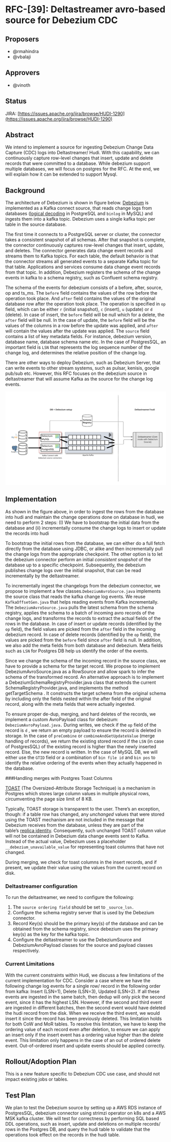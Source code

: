 <!--
  Licensed to the Apache Software Foundation (ASF) under one or more
  contributor license agreements.  See the NOTICE file distributed with
  this work for additional information regarding copyright ownership.
  The ASF licenses this file to You under the Apache License, Version 2.0
  (the "License"); you may not use this file except in compliance with
  the License.  You may obtain a copy of the License at

       http://www.apache.org/licenses/LICENSE-2.0

  Unless required by applicable law or agreed to in writing, software
  distributed under the License is distributed on an "AS IS" BASIS,
  WITHOUT WARRANTIES OR CONDITIONS OF ANY KIND, either express or implied.
  See the License for the specific language governing permissions and
  limitations under the License.
-->
# RFC-[39]: Deltastreamer avro-based source for Debezium CDC



## Proposers
- @rmahindra
- @vbalaji

## Approvers
 - @vinoth

## Status

JIRA: [https://issues.apache.org/jira/browse/HUDI-1290](https://issues.apache.org/jira/browse/HUDI-1290)

## Abstract

We intend to implement a source for ingesting Debezium Change Data Capture (CDC) logs into Deltastreamer/ Hudi. With this capability, we can continuously capture row-level changes that insert, update and delete records that were committed to a database. While debezium support multiple databases, we will focus on postgres for the RFC. At the end, we will explain how it can be extended to support Mysql.

## Background
The architecture of Debezium is shown in figure below. [Debezium](https://debezium.io/documentation/reference/stable/connectors/postgresql.html) is implemented as a Kafka connect source, that reads change logs from databases ([logical decoding](https://www.postgresql.org/docs/current/logicaldecoding-explanation.html) in PostgreSQL and `binlog` in MySQL) and ingests them into a kafka topic. Debezium uses a single kafka topic per table in the source database.



The first time it connects to a PostgreSQL server or cluster, the connector takes a consistent snapshot of all schemas. After that snapshot is complete, the connector continuously captures row-level changes that insert, update, and deletes. The connector generates data change event records and streams them to Kafka topics. For each table, the default behavior is that the connector streams all generated events to a separate Kafka topic for that table. Applications and services consume data change event records from that topic. In addition, Debezium registers the schema of the change events in kafka to a schema registry, such as Confluent schema registry.



The schema of the events for debezium consists of a before, after, source, op and ts\_ms. The `before` field contains the values of the row before the operation took place. And `after` field contains the values of the original database row after the operation took place. The operation is specified in `op` field, which can be either `r` (initial snapshot), `c` (insert), `u` (update) or `d` (delete). In case of insert, the `before` field will be null which for a delete, the `after` field will be null. In the case of update, the `before` field will be the values of the columns in a row before the update was applied, and `after` will contain the values after the update was applied. The `source` field contains a list of key metadata fields. For instance, debezium version, database name, database schema name etc. In the case of PostgresSQL, an important field is `LSN` that represents the log sequence number of the change log, and determines the relative position of the change log.



There are other ways to deploy Debezium, such as Debezium Server, that can write events to other stream systems, such as pulsar, kenisis, google pub/sub etc. However, this RFC focuses on the debezium source in deltastreamer that will assume Kafka as the source for the change log events.

![](arch.png)

## Implementation

As shown in the figure above, in order to ingest the rows from the database into hudi and maintain the change operations done on database in hudi, we need to perform 2 steps: (I) We have to bootstrap the initial data from the database and (ii) incrementally consume the change logs to insert or update the records into hudi



To bootstrap the initial rows from the database, we can either do a full fetch directly from the database using JDBC, or alike and then incrementally pull the change logs from the appropriate checkpoint. The other option is to let the debezium connector perform an initial _consistent snapshot_ of the database up to a specific checkpoint. Subsequently, the debezium publishes change logs over the initial snapshot, that can be read incrementally by the deltastreamer.



To incrementally ingest the changelogs from the debezium connector, we propose to implement a few classes.`DebeziumAvroSource.java` implements the source class that reads the kafka change log events. We reuse `KafkaOffsetGen.java` that helps reading events from Kafka incrementally. The `DebeziumAvroSource.java` pulls the latest schema from the schema registry, applies the schema to a batch of incoming avro records of the change logs, and transforms the records to extract the actual fields of the rows in the database. In case of insert or update records (identified by the `op` field), the field values are picked from the `after` field in the incoming debezium record. In case of delete records (identified by the `op` field), the values are picked from the `before` field since `after` field is null. In addition, we also add the meta fields from both database and debezium. Meta fields such as `LSN` for Postgres DB help us identify the order of the events.

Since we change the schema of the incoming record in the source class, we have to provide a schema for the target record. We propose to implement DebeziumAvroSource.java as a RowSource and allow spark to infer the schema of the transformed record. An alternative approach is to implement a DebeziumSchemaRegistryProvider.java class that extends the current SchemaRegistryProvider.java, and implements the method getTargetSchema . It constructs the target schema from the original schema by including only the fields nested within the after field of the original record, along with the meta fields that were actually ingested.


To ensure proper de-dup, merging, and hard deletes of the records, we implement a custom AvroPayload class for debeizum: `DebeziumAvroPayload.java.` During writes, we check if the `op` field of the record is `d` , we return an empty payload to ensure the record is deleted in storage. In the case of `preCombine` or `combineAndGetUpdateValue` (merge handling of records), we return the existing stored record if the `LSN` (in case of PostgresSQL) of the existing record is higher than the newly inserted record. Else, the new record is written. In the case of MySQL DB, we will either use the `GTID` field or a combination of `bin file id` and `bin pos` to identify the relative ordering of the events when they actually happened in the database.

###Handling merges with Postgres Toast Columns

[TOAST](https://www.postgresql.org/docs/current/storage-toast.html) (The Oversized-Attribute Storage Technique) is a mechanism in Postgres which stores large column values in multiple physical rows, circumventing the page size limit of 8 KB.



Typically, TOAST storage is transparent to the user. There’s an exception, though: if a table row has changed, any _unchanged_ values that were stored using the TOAST mechanism are not included in the message that Debezium receives from the database, unless they are part of the table’s [replica identity](https://debezium.io/documentation/reference/0.10/connectors/postgresql.html#replica-identity). Consequently, such unchanged TOAST column value will not be contained in Debezium data change events sent to Kafka. Instead of the actual value, Debezium uses a placeholder `__debezium_unavailable_value` for representing toast columns that have not changed.



During merging, we check for toast columns in the insert records, and if present, we update their value using the values from the current record on disk.




### Deltastreamer configuration

To run the deltastreamer, we need to configure the following:

1.  The `source ordering field` should be set to `_source_lsn.`
2.  Configure the schema registry server that is used by the Debezium connector.
3.  Record Key(s) should be the primary key(s) of the database and can be obtained from the schema registry, since debezium uses the primary key(s) as the key for the kafka topic.
4.  Configure the deltastreamer to use the DebeziumSource and DebeziumAvroPayload classes for the source and payload classes respectively.

### Current Limitations

With the current constraints within Hudi, we discuss a few limitations of the current implementation for CDC. Consider a case where we have the following change log events for a single row/ record in the following order from kafka: Insert (LSN=1), Delete (LSN=3), Updated (LSN=2). If all these events are ingested in the same batch, then dedup will only pick the second event, since it has the highest LSN. However, if the second and third event are ingested in different batches, then the second event would have deleted the hudi record from the disk. When we receive the third event, we would insert it since the record has been previously deleted. This limitation holds for both CoW and MoR tables. To resolve this limitation, we have to keep the ordering value of each record even after deletion, to ensure we can apply an insert only if the insert event has a ordering value higher than the delete event. This limitation only happens in the case of an out of ordered delete event. Out-of-ordered insert and update events should be applied correctly.


## Rollout/Adoption Plan

This is a new feature specific to Debezium CDC use case, and should not impact existing jobs or tables.

## Test Plan

We plan to test the Debezium source by setting up a AWS RDS instance of PostgresSQL, debezium connector using strimzi operator on k8s and a AWS MSK kafka cluster. We will test for correctness by performing SQL based DDL operations, such as insert, update and deletions on multiple records/ rows in the Postgres DB, and query the hudi table to validate that the operations took effect on the records in the hudi table.
